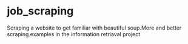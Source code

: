 # job_scraping
Scraping a website to get familiar with beautiful soup.More and better scraping examples in the information retriaval project
